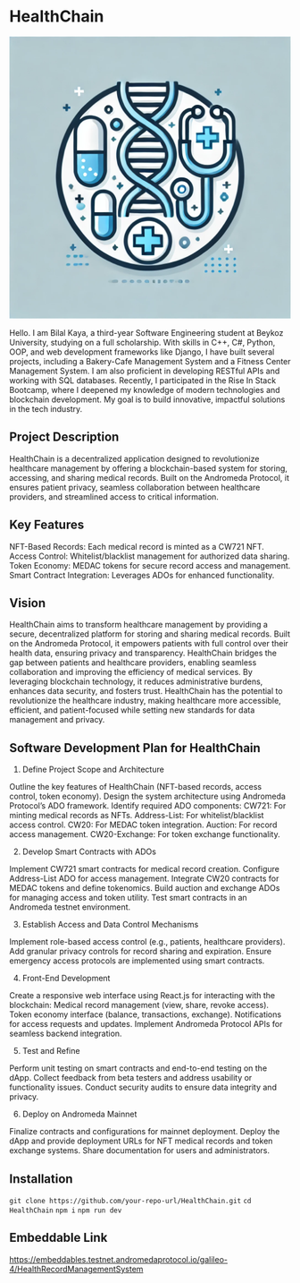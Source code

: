 # HealthChain
![generated-image](https://github.com/n0tnow/contentfi-assets/blob/main/logo.png)

Hello. I am Bilal Kaya, a third-year Software Engineering student at Beykoz University, studying on a full scholarship. With skills in C++, C#, Python, OOP, and web development frameworks like Django, I have built several projects, including a Bakery-Cafe Management System and a Fitness Center Management System. I am also proficient in developing RESTful APIs and working with SQL databases. Recently, I participated in the Rise In Stack Bootcamp, where I deepened my knowledge of modern technologies and blockchain development. My goal is to build innovative, impactful solutions in the tech industry.

## Project Description
HealthChain is a decentralized application designed to revolutionize healthcare management by offering a blockchain-based system for storing, accessing, and sharing medical records. Built on the Andromeda Protocol, it ensures patient privacy, seamless collaboration between healthcare providers, and streamlined access to critical information.

## Key Features
NFT-Based Records: Each medical record is minted as a CW721 NFT.
Access Control: Whitelist/blacklist management for authorized data sharing.
Token Economy: MEDAC tokens for secure record access and management.
Smart Contract Integration: Leverages ADOs for enhanced functionality.

## Vision
HealthChain aims to transform healthcare management by providing a secure, decentralized platform for storing and sharing medical records. Built on the Andromeda Protocol, it empowers patients with full control over their health data, ensuring privacy and transparency. HealthChain bridges the gap between patients and healthcare providers, enabling seamless collaboration and improving the efficiency of medical services. By leveraging blockchain technology, it reduces administrative burdens, enhances data security, and fosters trust. HealthChain has the potential to revolutionize the healthcare industry, making healthcare more accessible, efficient, and patient-focused while setting new standards for data management and privacy.


## Software Development Plan for HealthChain

1. Define Project Scope and Architecture

Outline the key features of HealthChain (NFT-based records, access control, token economy).
Design the system architecture using Andromeda Protocol’s ADO framework.
Identify required ADO components:
CW721: For minting medical records as NFTs.
Address-List: For whitelist/blacklist access control.
CW20: For MEDAC token integration.
Auction: For record access management.
CW20-Exchange: For token exchange functionality.

2. Develop Smart Contracts with ADOs

Implement CW721 smart contracts for medical record creation.
Configure Address-List ADO for access management.
Integrate CW20 contracts for MEDAC tokens and define tokenomics.
Build auction and exchange ADOs for managing access and token utility.
Test smart contracts in an Andromeda testnet environment.

3. Establish Access and Data Control Mechanisms

Implement role-based access control (e.g., patients, healthcare providers).
Add granular privacy controls for record sharing and expiration.
Ensure emergency access protocols are implemented using smart contracts.

4. Front-End Development

Create a responsive web interface using React.js for interacting with the blockchain:
Medical record management (view, share, revoke access).
Token economy interface (balance, transactions, exchange).
Notifications for access requests and updates.
Implement Andromeda Protocol APIs for seamless backend integration.

5. Test and Refine

Perform unit testing on smart contracts and end-to-end testing on the dApp.
Collect feedback from beta testers and address usability or functionality issues.
Conduct security audits to ensure data integrity and privacy.

6. Deploy on Andromeda Mainnet

Finalize contracts and configurations for mainnet deployment.
Deploy the dApp and provide deployment URLs for NFT medical records and token exchange systems.
Share documentation for users and administrators.

## Installation
`git clone https://github.com/your-repo-url/HealthChain.git`
`cd HealthChain`
`npm i`
`npm run dev`
## Embeddable Link

https://embeddables.testnet.andromedaprotocol.io/galileo-4/HealthRecordManagementSystem




